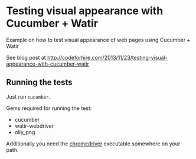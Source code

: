 Testing visual appearance with Cucumber + Watir
===============================================

Example on how to test visual appearance of web pages using Cucumber + Watir

See blog post at http://codeforhire.com/2013/11/23/testing-visual-appearance-with-cucumber-watir


Running the tests
-----------------

Just run `cucumber`.

Gems required for running the test:
  * cucumber
  * watir-webdriver
  * oily_png

Additionally you need the [chromedriver][1] executable somewhere on your path.


[1]: http://code.google.com/p/selenium/wiki/ChromeDriver

